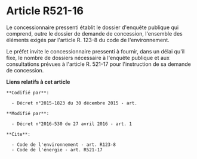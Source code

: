 # Article R521-16

Le concessionnaire pressenti établit le dossier d'enquête publique qui comprend, outre le dossier de demande de concession,
l'ensemble des éléments exigés par l'article R. 123-8 du code de l'environnement. 

Le préfet invite le concessionnaire pressenti à fournir, dans un délai qu'il fixe, le nombre de dossiers nécessaire à
l'enquête publique et aux consultations prévues à l'article R. 521-17 pour l'instruction de sa demande de concession.

**Liens relatifs à cet article**

	**Codifié par**:

	  - Décret n°2015-1823 du 30 décembre 2015 - art.

	**Modifié par**:

	  - Décret n°2016-530 du 27 avril 2016 - art. 1

	**Cite**:

	  - Code de l'environnement - art. R123-8
	  - Code de l'énergie - art. R521-17
